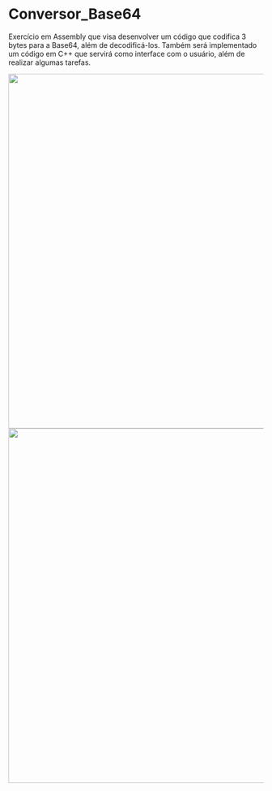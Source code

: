# Conversor_Base64
Exercício em Assembly que visa desenvolver um código que codifica 3 bytes para a Base64, além de decodificá-los. Também será implementado um código em C++ que servirá como interface com o usuário, além de realizar algumas tarefas.

<div align="center">
<img src="https://user-images.githubusercontent.com/90197643/190692276-4dfd8b6c-bca6-4664-a201-e9f4e4ebc75b.PNG" width="700px" />
</div>  

<div align="center">
<img src="https://user-images.githubusercontent.com/90197643/190692376-50d646c1-d589-417d-8e5b-686581cc329d.PNG" width="700px" />
</div>  
